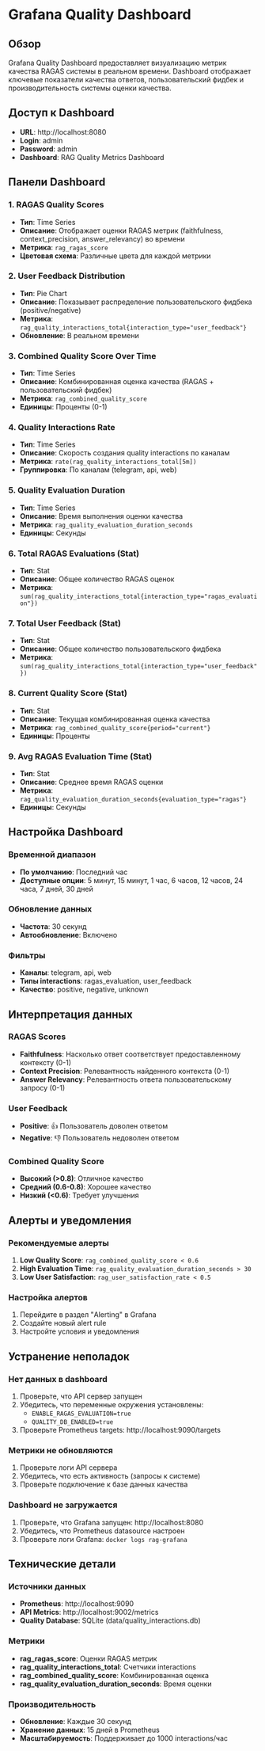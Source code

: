 # Grafana Quality Dashboard

## Обзор

Grafana Quality Dashboard предоставляет визуализацию метрик качества RAGAS системы в реальном времени. Dashboard отображает ключевые показатели качества ответов, пользовательский фидбек и производительность системы оценки качества.

## Доступ к Dashboard

- **URL**: http://localhost:8080
- **Login**: admin
- **Password**: admin
- **Dashboard**: RAG Quality Metrics Dashboard

## Панели Dashboard

### 1. RAGAS Quality Scores
- **Тип**: Time Series
- **Описание**: Отображает оценки RAGAS метрик (faithfulness, context_precision, answer_relevancy) во времени
- **Метрика**: `rag_ragas_score`
- **Цветовая схема**: Различные цвета для каждой метрики

### 2. User Feedback Distribution
- **Тип**: Pie Chart
- **Описание**: Показывает распределение пользовательского фидбека (positive/negative)
- **Метрика**: `rag_quality_interactions_total{interaction_type="user_feedback"}`
- **Обновление**: В реальном времени

### 3. Combined Quality Score Over Time
- **Тип**: Time Series
- **Описание**: Комбинированная оценка качества (RAGAS + пользовательский фидбек)
- **Метрика**: `rag_combined_quality_score`
- **Единицы**: Проценты (0-1)

### 4. Quality Interactions Rate
- **Тип**: Time Series
- **Описание**: Скорость создания quality interactions по каналам
- **Метрика**: `rate(rag_quality_interactions_total[5m])`
- **Группировка**: По каналам (telegram, api, web)

### 5. Quality Evaluation Duration
- **Тип**: Time Series
- **Описание**: Время выполнения оценки качества
- **Метрика**: `rag_quality_evaluation_duration_seconds`
- **Единицы**: Секунды

### 6. Total RAGAS Evaluations (Stat)
- **Тип**: Stat
- **Описание**: Общее количество RAGAS оценок
- **Метрика**: `sum(rag_quality_interactions_total{interaction_type="ragas_evaluation"})`

### 7. Total User Feedback (Stat)
- **Тип**: Stat
- **Описание**: Общее количество пользовательского фидбека
- **Метрика**: `sum(rag_quality_interactions_total{interaction_type="user_feedback"})`

### 8. Current Quality Score (Stat)
- **Тип**: Stat
- **Описание**: Текущая комбинированная оценка качества
- **Метрика**: `rag_combined_quality_score{period="current"}`
- **Единицы**: Проценты

### 9. Avg RAGAS Evaluation Time (Stat)
- **Тип**: Stat
- **Описание**: Среднее время RAGAS оценки
- **Метрика**: `rag_quality_evaluation_duration_seconds{evaluation_type="ragas"}`
- **Единицы**: Секунды

## Настройка Dashboard

### Временной диапазон
- **По умолчанию**: Последний час
- **Доступные опции**: 5 минут, 15 минут, 1 час, 6 часов, 12 часов, 24 часа, 7 дней, 30 дней

### Обновление данных
- **Частота**: 30 секунд
- **Автообновление**: Включено

### Фильтры
- **Каналы**: telegram, api, web
- **Типы interactions**: ragas_evaluation, user_feedback
- **Качество**: positive, negative, unknown

## Интерпретация данных

### RAGAS Scores
- **Faithfulness**: Насколько ответ соответствует предоставленному контексту (0-1)
- **Context Precision**: Релевантность найденного контекста (0-1)
- **Answer Relevancy**: Релевантность ответа пользовательскому запросу (0-1)

### User Feedback
- **Positive**: 👍 Пользователь доволен ответом
- **Negative**: 👎 Пользователь недоволен ответом

### Combined Quality Score
- **Высокий (>0.8)**: Отличное качество
- **Средний (0.6-0.8)**: Хорошее качество
- **Низкий (<0.6)**: Требует улучшения

## Алерты и уведомления

### Рекомендуемые алерты
1. **Low Quality Score**: `rag_combined_quality_score < 0.6`
2. **High Evaluation Time**: `rag_quality_evaluation_duration_seconds > 30`
3. **Low User Satisfaction**: `rag_user_satisfaction_rate < 0.5`

### Настройка алертов
1. Перейдите в раздел "Alerting" в Grafana
2. Создайте новый alert rule
3. Настройте условия и уведомления

## Устранение неполадок

### Нет данных в dashboard
1. Проверьте, что API сервер запущен
2. Убедитесь, что переменные окружения установлены:
   - `ENABLE_RAGAS_EVALUATION=true`
   - `QUALITY_DB_ENABLED=true`
3. Проверьте Prometheus targets: http://localhost:9090/targets

### Метрики не обновляются
1. Проверьте логи API сервера
2. Убедитесь, что есть активность (запросы к системе)
3. Проверьте подключение к базе данных качества

### Dashboard не загружается
1. Проверьте, что Grafana запущен: http://localhost:8080
2. Убедитесь, что Prometheus datasource настроен
3. Проверьте логи Grafana: `docker logs rag-grafana`

## Технические детали

### Источники данных
- **Prometheus**: http://localhost:9090
- **API Metrics**: http://localhost:9002/metrics
- **Quality Database**: SQLite (data/quality_interactions.db)

### Метрики
- **rag_ragas_score**: Оценки RAGAS метрик
- **rag_quality_interactions_total**: Счетчики interactions
- **rag_combined_quality_score**: Комбинированная оценка
- **rag_quality_evaluation_duration_seconds**: Время оценки

### Производительность
- **Обновление**: Каждые 30 секунд
- **Хранение данных**: 15 дней в Prometheus
- **Масштабируемость**: Поддерживает до 1000 interactions/час
